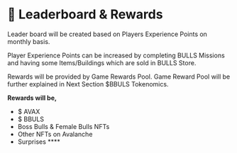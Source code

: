 # 🥇 Leaderboard & Rewards

Leader board will be created based on Players Experience Points on monthly basis.

Player Experience Points can be increased by completing BULLS Missions and having some Items/Buildings which are sold in BULLS Store.

Rewards will be provided by Game Rewards Pool. Game Reward Pool will be further explained in Next Section $BBULS Tokenomics.

&#x20;**Rewards will be,**

* $ AVAX
* $ BBULS
* Boss Bulls & Female Bulls NFTs
* Other NFTs on Avalanche&#x20;
* Surprises ****&#x20;
